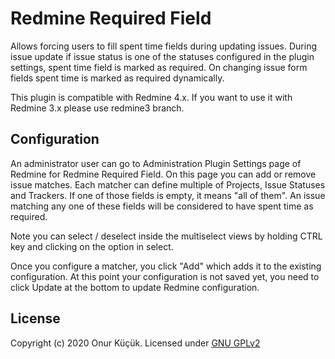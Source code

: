 
# Redmine Required Field

Allows forcing users to fill spent time fields during updating issues. During issue update
if issue status is one of the statuses configured in the plugin settings, spent time field
is marked as required. On changing issue form fields spent time is marked as required dynamically.

This plugin is compatible with Redmine 4.x. If you want to use it with Redmine 3.x please use redmine3 branch.


## Configuration

An administrator user can go to Administration Plugin Settings page of Redmine for Redmine Required Field.
On this page you can add or remove issue matches. Each matcher can define multiple of Projects, Issue
Statuses and Trackers. If one of those fields is empty, it means "all of them". An issue matching
any one of these fields will be considered to have spent time as required.

Note you can select / deselect inside the multiselect views by holding CTRL key and clicking on the option
in select.

Once you configure a matcher, you click "Add" which adds it to the existing configuration. At this point
your configuration is not saved yet, you need to click Update at the bottom to update Redmine configuration.


## License

Copyright (c) 2020 Onur Küçük. Licensed under [GNU GPLv2](LICENSE)

